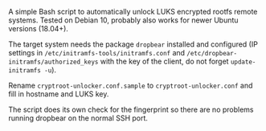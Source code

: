A simple Bash script to automatically unlock LUKS encrypted rootfs remote systems. Tested on Debian 10, probably also works for newer Ubuntu versions (18.04+).

The target system needs the package `dropbear` installed and configured (IP settings in `/etc/initramfs-tools/initramfs.conf` and `/etc/dropbear-initramfs/authorized_keys` with the key of the client, do not forget `update-initramfs -u`).

Rename `cryptroot-unlocker.conf.sample` to `cryptroot-unlocker.conf` and fill in hostname and LUKS key.

The script does its own check for the fingerprint so there are no problems running dropbear on the normal SSH port.

